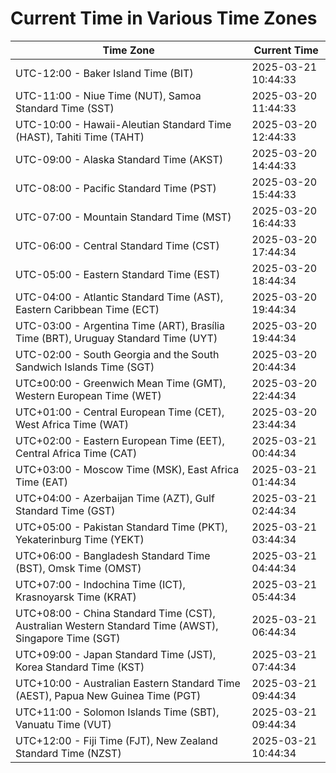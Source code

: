# Current Time in Various Time Zones

| Time Zone | Current Time |
|-----------|--------------|
| UTC-12:00 - Baker Island Time (BIT) | 2025-03-21 10:44:33 |
| UTC-11:00 - Niue Time (NUT), Samoa Standard Time (SST) | 2025-03-20 11:44:33 |
| UTC-10:00 - Hawaii-Aleutian Standard Time (HAST), Tahiti Time (TAHT) | 2025-03-20 12:44:33 |
| UTC-09:00 - Alaska Standard Time (AKST) | 2025-03-20 14:44:33 |
| UTC-08:00 - Pacific Standard Time (PST) | 2025-03-20 15:44:33 |
| UTC-07:00 - Mountain Standard Time (MST) | 2025-03-20 16:44:33 |
| UTC-06:00 - Central Standard Time (CST) | 2025-03-20 17:44:34 |
| UTC-05:00 - Eastern Standard Time (EST) | 2025-03-20 18:44:34 |
| UTC-04:00 - Atlantic Standard Time (AST), Eastern Caribbean Time (ECT) | 2025-03-20 19:44:34 |
| UTC-03:00 - Argentina Time (ART), Brasília Time (BRT), Uruguay Standard Time (UYT) | 2025-03-20 19:44:34 |
| UTC-02:00 - South Georgia and the South Sandwich Islands Time (SGT) | 2025-03-20 20:44:34 |
| UTC±00:00 - Greenwich Mean Time (GMT), Western European Time (WET) | 2025-03-20 22:44:34 |
| UTC+01:00 - Central European Time (CET), West Africa Time (WAT) | 2025-03-20 23:44:34 |
| UTC+02:00 - Eastern European Time (EET), Central Africa Time (CAT) | 2025-03-21 00:44:34 |
| UTC+03:00 - Moscow Time (MSK), East Africa Time (EAT) | 2025-03-21 01:44:34 |
| UTC+04:00 - Azerbaijan Time (AZT), Gulf Standard Time (GST) | 2025-03-21 02:44:34 |
| UTC+05:00 - Pakistan Standard Time (PKT), Yekaterinburg Time (YEKT) | 2025-03-21 03:44:34 |
| UTC+06:00 - Bangladesh Standard Time (BST), Omsk Time (OMST) | 2025-03-21 04:44:34 |
| UTC+07:00 - Indochina Time (ICT), Krasnoyarsk Time (KRAT) | 2025-03-21 05:44:34 |
| UTC+08:00 - China Standard Time (CST), Australian Western Standard Time (AWST), Singapore Time (SGT) | 2025-03-21 06:44:34 |
| UTC+09:00 - Japan Standard Time (JST), Korea Standard Time (KST) | 2025-03-21 07:44:34 |
| UTC+10:00 - Australian Eastern Standard Time (AEST), Papua New Guinea Time (PGT) | 2025-03-21 09:44:34 |
| UTC+11:00 - Solomon Islands Time (SBT), Vanuatu Time (VUT) | 2025-03-21 09:44:34 |
| UTC+12:00 - Fiji Time (FJT), New Zealand Standard Time (NZST) | 2025-03-21 10:44:34 |
